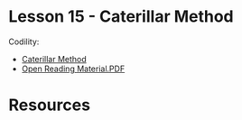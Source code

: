 # Lesson 15 - Caterillar Method

Codility:

- [Caterillar Method](https://app.codility.com/programmers/lessons/15-caterpillar_method/)
- [Open Reading Material.PDF](docs/lessons/l015-caterpillar-method.pdf)

# Resources
